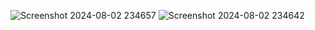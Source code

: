 ![Screenshot 2024-08-02 234657](https://github.com/user-attachments/assets/e7319796-5823-4610-8560-3f9624186051)
![Screenshot 2024-08-02 234642](https://github.com/user-attachments/assets/29499971-e009-4195-a1df-8a12a3153ce9)

